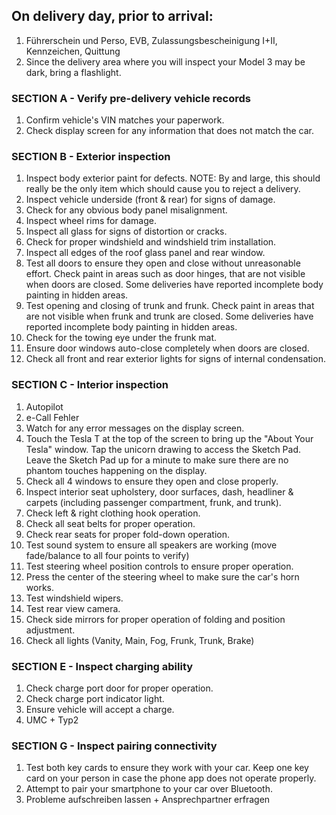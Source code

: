 ## On delivery day, prior to arrival:
1.  Führerschein und Perso, EVB, Zulassungsbescheinigung I+II, Kennzeichen, Quittung
2.  Since the delivery area where you will inspect your Model 3 may be dark, bring a flashlight.

### SECTION A - Verify pre-delivery vehicle records
1.  Confirm vehicle's VIN matches your paperwork.
2.  Check display screen for any information that does not match the car.

### SECTION B - Exterior inspection
1.  Inspect body exterior paint for defects. NOTE: By and large, this should really be the only item which should cause you to reject a delivery.
2.  Inspect vehicle underside (front & rear) for signs of damage.
3.  Check for any obvious body panel misalignment.
4.  Inspect wheel rims for damage.
5.  Inspect all glass for signs of distortion or cracks.
6.  Check for proper windshield and windshield trim installation.
7.  Inspect all edges of the roof glass panel and rear window.
8.  Test all doors to ensure they open and close without unreasonable effort. Check paint in areas such as door hinges, that are not visible when doors are closed.  Some deliveries have reported incomplete body painting in hidden areas.
9.  Test opening and closing of trunk and frunk. Check paint in areas that are not visible when frunk and trunk are closed.  Some deliveries have reported incomplete body painting in hidden areas.
10.  Check for the towing eye under the frunk mat.
11.  Ensure door windows auto-close completely when doors are closed.
12.  Check all front and rear exterior lights for signs of internal condensation.

### SECTION C - Interior inspection
1.  Autopilot
2.  e-Call Fehler
3.  Watch for any error messages on the display screen.
4.  Touch the Tesla T at the top of the screen to bring up the "About Your Tesla" window. Tap the unicorn drawing to access the Sketch Pad. Leave the Sketch Pad up for a minute to make sure there are no phantom touches happening on the display.
6.  Check all 4 windows to ensure they open and close properly.
7.  Inspect interior seat upholstery, door surfaces, dash, headliner & carpets (including passenger compartment, frunk, and trunk).
8.  Check left & right clothing hook operation.
9.  Check all seat belts for proper operation.
10.  Check rear seats for proper fold-down operation.
11.  Test sound system to ensure all speakers are working (move fade/balance to all four points to verify)
12.  Test steering wheel position controls to ensure proper operation.
13.  Press the center of the steering wheel to make sure the car's horn works.
14.  Test windshield wipers.
15.  Test rear view camera.
16.  Check side mirrors for proper operation of folding and position adjustment.
17.  Check all lights (Vanity, Main, Fog, Frunk, Trunk, Brake)

### SECTION E - Inspect charging ability
1.  Check charge port door for proper operation.
2.  Check charge port indicator light.
3.  Ensure vehicle will accept a charge.
4.  UMC + Typ2
	
### SECTION G - Inspect pairing connectivity
1.  Test both key cards to ensure they work with your car. Keep one key card on your person in case the phone app does not operate properly.
2.  Attempt to pair your smartphone to your car over Bluetooth.
3. Probleme aufschreiben lassen + Ansprechpartner erfragen
